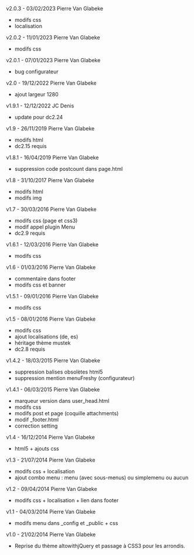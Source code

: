 v2.0.3 - 03/02/2023 Pierre Van Glabeke
* modifs css
* localisation

v2.0.2 - 11/01/2023 Pierre Van Glabeke
* modifs css

v2.0.1 - 07/01/2023 Pierre Van Glabeke
* bug configurateur

v2.0 - 19/12/2022 Pierre Van Glabeke
* ajout largeur 1280

v1.9.1 - 12/12/2022 JC Denis
* update pour dc2.24

v1.9 - 26/11/2019 Pierre Van Glabeke
* modifs html
* dc2.15 requis

v1.8.1 - 16/04/2019 Pierre Van Glabeke
* suppression code postcount dans page.html

v1.8 - 31/10/2017 Pierre Van Glabeke
* modifs html
* modifs img

v1.7 - 30/03/2016 Pierre Van Glabeke
* modifs css (page et css3)
* modif appel plugin Menu
* dc2.9 requis

v1.6.1 - 12/03/2016 Pierre Van Glabeke
* modifs css

v1.6 - 01/03/2016 Pierre Van Glabeke
* commentaire dans footer
* modifs css et banner

v1.5.1 - 09/01/2016 Pierre Van Glabeke
* modifs css

v1.5 - 08/01/2016 Pierre Van Glabeke
* modifs css
* ajout localisations (de, es)
* héritage thème mustek
* dc2.8 requis

v1.4.2 - 18/03/2015 Pierre Van Glabeke
* suppression balises obsolètes html5
* suppression mention menuFreshy (configurateur)

v1.4.1 - 06/03/2015 Pierre Van Glabeke
* marqueur version dans user_head.html
* modifs css
* modifs post et page (coquille attachments)
* modif _footer.html
* correction setting

v1.4 - 16/12/2014 Pierre Van Glabeke
* html5 + ajouts css

v1.3 - 21/07/2014 Pierre Van Glabeke
* modifs css + localisation
* ajout combo menu : menu (avec sous-menus) ou simplemenu ou aucun

v1.2 - 09/04/2014 Pierre Van Glabeke
* modifs css + localisation + lien dans footer

v1.1 - 04/03/2014 Pierre Van Glabeke
* modifs menu dans _config et _public + css

v1.0 - 21/02/2014 Pierre Van Glabeke
* Reprise du thème altowithjQuery et passage à CSS3 pour les arrondis.